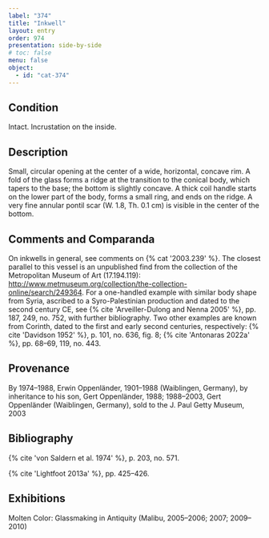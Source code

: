 ```yaml
---
label: "374"
title: "Inkwell"
layout: entry
order: 974
presentation: side-by-side
# toc: false
menu: false
object:
  - id: "cat-374"
---
```


## Condition

Intact. Incrustation on the inside.

## Description

Small, circular opening at the center of a wide, horizontal, concave rim. A fold of the glass forms a ridge at the transition to the conical body, which tapers to the base; the bottom is slightly concave. A thick coil handle starts on the lower part of the body, forms a small ring, and ends on the ridge. A very fine annular pontil scar (W. 1.8, Th. 0.1 cm) is visible in the center of the bottom.

## Comments and Comparanda

On inkwells in general, see comments on {% cat '2003.239' %}. The closest parallel to this vessel is an unpublished find from the collection of the Metropolitan Museum of Art (17.194.119): http://www.metmuseum.org/collection/the-collection-online/search/249364. For a one-handled example with similar body shape from Syria, ascribed to a Syro-Palestinian production and dated to the second century CE, see {% cite 'Arveiller-Dulong and Nenna 2005' %}, pp. 187, 249, no. 752, with further bibliography. Two other examples are known from Corinth, dated to the first and early second centuries, respectively: {% cite 'Davidson 1952' %}, p. 101, no. 636, fig. 8; {% cite 'Antonaras 2022a' %}, pp. 68–69, 119, no. 443.

## Provenance

By 1974–1988, Erwin Oppenländer, 1901–1988 (Waiblingen, Germany), by inheritance to his son, Gert Oppenländer, 1988; 1988–2003, Gert Oppenländer (Waiblingen, Germany), sold to the J. Paul Getty Museum, 2003

## Bibliography

{% cite 'von Saldern et al. 1974' %}, p. 203, no. 571.

{% cite 'Lightfoot 2013a' %}, pp. 425–426.

## Exhibitions

Molten Color: Glassmaking in Antiquity (Malibu, 2005–2006; 2007; 2009–2010)